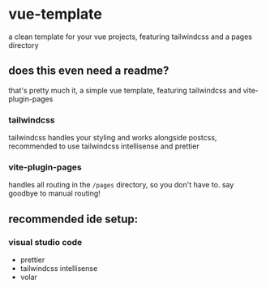 # vue-template
a clean template for your vue projects, featuring tailwindcss and a pages directory

## does this even need a readme?
that's pretty much it, a simple vue template, featuring tailwindcss and vite-plugin-pages

### tailwindcss
tailwindcss handles your styling and works alongside postcss, recommended to use tailwindcss intellisense and prettier

### vite-plugin-pages
handles all routing in the `/pages` directory, so you don't have to. say goodbye to manual routing!

## recommended ide setup:
### visual studio code
* prettier
* tailwindcss intellisense
* volar
